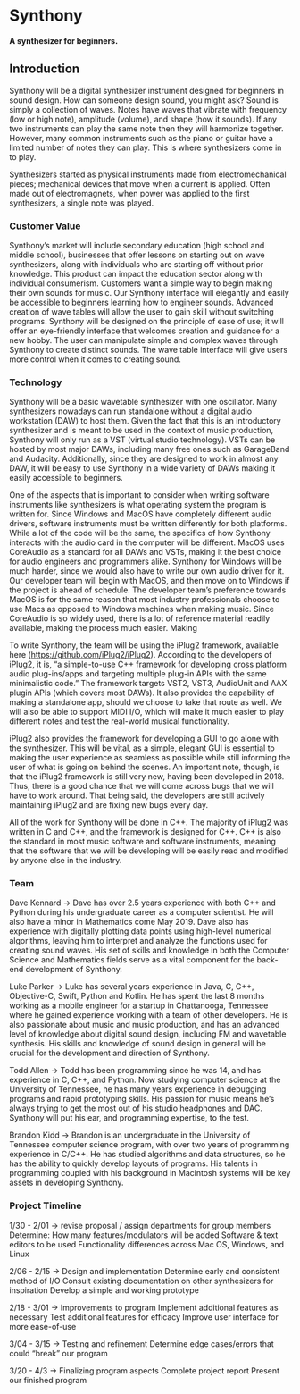 # Synthony
#### A synthesizer for beginners.

## Introduction
Synthony will be a digital synthesizer instrument designed for beginners in sound design. How can someone design sound, you might ask? Sound is simply a collection of waves.  Notes have waves that vibrate with frequency (low or high note), amplitude (volume), and shape (how it sounds).  If any two instruments can play the same note then they will harmonize together.  However, many common instruments such as the piano or guitar have a limited number of notes they can play.  This is where synthesizers come in to play.

Synthesizers started as physical instruments made from electromechanical pieces; mechanical devices that move when a current is applied.  Often made out of electromagnets, when power was applied to the first synthesizers, a single note was played.

### Customer Value
Synthony’s market will include secondary education (high school and middle school), businesses that offer lessons on starting out on wave synthesizers, along with individuals who are starting off without prior knowledge.  This product can impact the education sector along with individual consumerism. Customers want a simple way to begin making their own sounds for music. Our Synthony interface will elegantly and easily be accessible to beginners learning how to engineer sounds.  Advanced creation of wave tables will allow the user to gain skill without switching programs. Synthony will be designed on the principle of ease of use; it will offer an eye-friendly interface that welcomes creation and guidance for a new hobby. The user can manipulate simple and complex waves through Synthony to create distinct sounds. The wave table interface will give users more control when it comes to creating sound.

### Technology
Synthony will be a basic wavetable synthesizer with one oscillator. Many synthesizers nowadays can run standalone without a digital audio workstation (DAW) to host them. Given the fact that this is an introductory synthesizer and is meant to be used in the context of music production, Synthony will only run as a VST (virtual studio technology). VSTs can be hosted by most major DAWs, including many free ones such as GarageBand and Audacity. Additionally, since they are designed to work in almost any DAW, it will be easy to use Synthony in a wide variety of DAWs making it easily accessible to beginners. 

One of the aspects that is important to consider when writing software instruments like synthesizers is what operating system the program is written for. Since Windows and MacOS have completely different audio drivers, software instruments must be written differently for both platforms.  While a lot of the code will be the same, the specifics of how Synthony interacts with the audio card in the computer will be different. MacOS uses CoreAudio as a standard for all DAWs and VSTs, making it the best choice for audio engineers and programmers alike.  Synthony for Windows will be much harder, since we would also have to write our own audio driver for it.  Our developer team will begin with MacOS, and then move on to Windows if the project is ahead of schedule. The developer team’s preference towards MacOS is for the same reason that most industry professionals choose to use Macs as opposed to Windows machines when making music. Since CoreAudio is so widely used, there is a lot of reference material readily available, making the process much easier. Making 

To write Synthony, the team will be using the iPlug2 framework, available here (https://github.com/iPlug2/iPlug2). According to the developers of iPlug2, it is, “a simple-to-use C++ framework for developing cross platform audio plug-ins/apps and targeting multiple plug-in APIs with the same minimalistic code.” The framework targets VST2, VST3, AudioUnit and AAX plugin APIs (which covers most DAWs). It also provides the capability of making a standalone app, should we choose to take that route as well. We will also be able to support MIDI I/O, which will make it much easier to play different notes and test the real-world musical functionality. 

iPlug2 also provides the framework for developing a GUI to go alone with the synthesizer. This will be vital, as a simple, elegant GUI is essential to making the user experience as seamless as possible while still informing the user of what is going on behind the scenes. An important note, though, is that the iPlug2 framework is still very new, having been developed in 2018. Thus, there is a good chance that we will come across bugs that we will have to work around. That being said, the developers are still actively maintaining iPlug2 and are fixing new bugs every day. 

All of the work for Synthony will be done in C++. The majority of iPlug2 was written in C and C++, and the framework is designed for C++. C++ is also the standard in most music software and software instruments, meaning that the software that we will be developing will be easily read and modified by anyone else in the industry. 

### Team
Dave Kennard -> Dave has over 2.5 years experience with both C++ and Python during his undergraduate career as a computer scientist. He will also have a minor in Mathematics come May 2019. Dave also has experience with digitally plotting data points using high-level numerical algorithms, leaving him to interpret and analyze the functions used for creating sound waves. His set of skills and knowledge in both the Computer Science and Mathematics fields serve as a vital component for the back-end development of Synthony. 

Luke Parker -> Luke has several years experience in Java, C, C++, Objective-C, Swift, Python and Kotlin. He has spent the last 8 months working as a mobile engineer for a startup in Chattanooga, Tennessee where he gained experience working with a team of other developers. He is also passionate about music and music production, and has an advanced level of knowledge about digital sound design, including FM and wavetable synthesis. His skills and knowledge of sound design in general will be crucial for the development and direction of Synthony.

Todd Allen -> Todd has been programming since he was 14, and has experience in C, C++, and Python.  Now studying computer science at the University of Tennessee, he has many years experience in debugging programs and rapid prototyping skills.  His passion for music means he’s always trying to get the most out of his studio headphones and DAC.  Synthony will put his ear, and programming expertise, to the test.

Brandon Kidd -> Brandon is an undergraduate in the University of Tennessee computer science program, with over two years of programming experience in C/C++.  He has studied algorithms and data structures, so he has the ability to quickly develop layouts of programs. His talents in programming coupled with his background in Macintosh systems will be key assets in developing Synthony.

### Project Timeline
1/30 - 2/01 -> revise proposal / assign departments for group members
	Determine:
		How many features/modulators will be added
		Software & text editors to be used
Functionality differences across Mac OS, Windows, and Linux

2/06 - 2/15 -> Design and implementation
	Determine early and consistent method of I/O
	Consult existing documentation on other synthesizers for inspiration
	Develop a simple and working prototype

2/18 - 3/01 -> Improvements to program
	Implement additional features as necessary
	Test additional features for efficacy
	Improve user interface for more ease-of-use

3/04 - 3/15 -> Testing and refinement
	Determine edge cases/errors that could “break” our program	

3/20 - 4/3   -> Finalizing program aspects
	Complete project report
	Present our finished program

